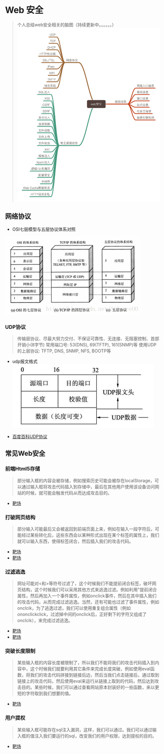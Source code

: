 # Web 安全

> 个人总结web安全相关的脑图（持续更新中。。。。。。）
![web安全](./img/web.PNG)


## 网络协议

- OSI七层模型与五层协议体系对照

![OSI七层模型与五层协议体系对照](./img/网络协议层级.PNG)

### UDP协议

> 传输层协议、尽最大努力交付、不保证可靠性、无连接、无阻塞控制、首部开销小(8字节)
> 常用端口号: 53(DNS), 69(TFTP), 161(SNMP)等
> 使用UDP的上层协议: TFTP, DNS, SNMP, NFS, BOOTP等

- udp报文格式
![udp](./img/udp.gif)

- [百度百科UDP协议](https://baike.baidu.com/item/UDP)


## 常见Web安全

### 前端Html5存储

> 部分输入框的内容会被存储，例如搜索历史可能会被存在localStorage，可以通过输入框将攻击代码插入到存储中，最后在其他用户使用该设备访问网站的时候，就可能会触发代码从而达成攻击目的。

- [靶场](https://tofu.exeye.run/local)

### 打破网页结构

> 部分输入可能最后又会被返回到前端页面上来，例如在输入一段字符后，可能经过某些转化后，这些东西会以某种形式出现在某个标签的属性上，我们就可以输入东西，使得标签闭合，然后插入我们的攻击代码。

- [靶场](https://tofu.exeye.run/dom)
- [靶场](https://tofu.exeye.run/output)

### 过滤逃逸

> 网址可能对<和>等符号过滤了，这个时候我们不能提前闭合标签，破坏网页结构，这个时候我们可以采用其他方式来逃逸过滤。例如利用"提前闭合属性，然后再加入一个事件属性，例如onclick事件，然后在其中插入我们的攻击代码，从而完成过滤逃逸。当然，还有可能也过滤了事件属性，例如onclcik，为了逃逸过滤，我们可以使用重复组合属性（例如ononclickclick，过滤掉中间的onclick后，正好剩下的字符又组成了onclcik），来完成过滤逃逸。

- [靶场](https://tofu.exeye.run/event)
- [靶场](https://tofu.exeye.run/commit/log_page)

### 突破长度限制

> 某些输入框的内容长度被限制了，所以我们不能将我们的攻击代码插入到内容中，这个时候我们就要利用其它条件来完成长度突破，例如使用eval函数，将我们的攻击代码拼接到链接后边，然后当我们点击链接后，通过取到链接上的攻击代码，然后使用eval来运行从链接上取到的代码，然后达到攻击目的。某些时候，我们可以通过查看网站原本封装好的一些函数，来以更短的字符取到我们想要的值。

- [靶场](https://tofu.exeye.run/limit)

### 用户提权

> 某些输入框可能存在sql注入漏洞，这样，我们可以通过。我们可以通过输入框的值注入我们要运行的sql，改变我们的用户权限，达到提权的目的。

- [靶场](https://tofu.exeye.run/sql/log_page)